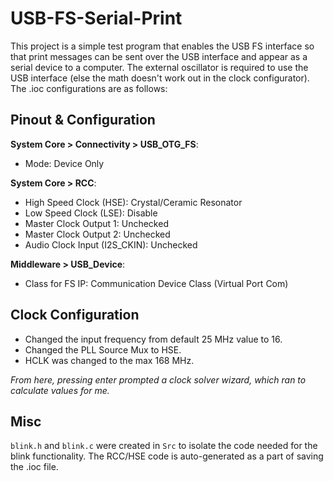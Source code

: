 # USB-FS-Serial-Print
This project is a simple test program that enables the USB FS interface so that print messages can be sent over the USB interface and appear as a serial device to a computer. The external oscillator is required to use the USB interface (else the math doesn't work out in the clock configurator). The .ioc configurations are as follows:

## Pinout & Configuration
**System Core > Connectivity > USB_OTG_FS**:
- Mode: Device Only

**System Core > RCC**:
- High Speed Clock (HSE): Crystal/Ceramic Resonator
- Low Speed Clock (LSE): Disable
- Master Clock Output 1: Unchecked
- Master Clock Output 2: Unchecked
- Audio Clock Input (I2S_CKIN): Unchecked

**Middleware > USB_Device**:
- Class for FS IP: Communication Device Class (Virtual Port Com)

## Clock Configuration
- Changed the input frequency from default 25 MHz value to 16.
- Changed the PLL Source Mux to HSE.
- HCLK was changed to the max 168 MHz.

*From here, pressing enter prompted a clock solver wizard, which ran to calculate values for me.*


## Misc
`blink.h` and `blink.c` were created in `Src` to isolate the code needed for the blink functionality. The RCC/HSE code is auto-generated as a part of saving the .ioc file.